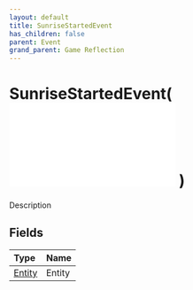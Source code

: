 ```yaml
---
layout: default
title: SunriseStartedEvent
has_children: false
parent: Event
grand_parent: Game Reflection
---
```

# SunriseStartedEvent( ![ EntityEventBase ](/game-reflection/events/entity_event_base.md) )
Description 

## Fields
| Type | Name |
|:-------------|:--------------|
| [Entity](/game-reflection/classes/entity.md) | Entity |
